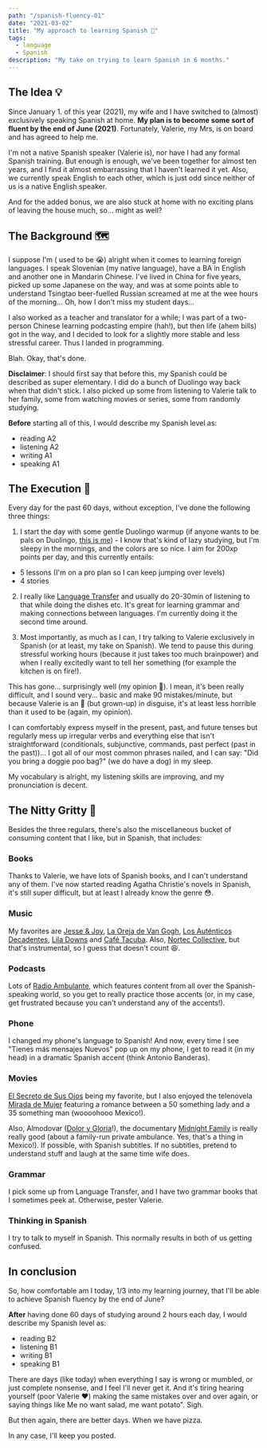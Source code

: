 ```yaml
---
path: "/spanish-fluency-01"
date: "2021-03-02"
title: "My approach to learning Spanish 🤔"
tags:
  - language
  - Spanish
description: "My take on trying to learn Spanish in 6 months."
---
```

## The Idea 💡

Since January 1. of this year (2021), my wife and I have switched to (almost) exclusively speaking Spanish at home. **My plan is to become some sort of fluent by the end of June (2021)**. Fortunately, Valerie, my Mrs, is on board and has agreed to help me.

I'm not a native Spanish speaker (Valerie is), nor have I had any formal Spanish training. But enough is enough, we've been together for almost ten years, and I find it almost embarrassing that I haven't learned it yet. Also, we currently speak English to each other, which is just odd since neither of us is a native English speaker.

And for the added bonus, we are also stuck at home with no exciting plans of leaving the house much, so... might as well?

## The Background 🗺️

I suppose I'm ( used to be 😭) alright when it comes to learning foreign languages. I speak Slovenian (my native language), have a BA in English and another one in Mandarin Chinese. I've lived in China for five years, picked up some Japanese on the way, and was at some points able to understand Tsingtao beer-fuelled Russian screamed at me at the wee hours of the morning... Oh, how I don't miss my student days...

I also worked as a teacher and translator for a while; I was part of a two-person Chinese learning podcasting empire (hah!), but then life (ahem bills) got in the way, and I decided to look for a slightly more stable and less stressful career. Thus I landed in programming.

Blah. Okay, that's done.

**Disclaimer**: I should first say that before this, my Spanish could be described as super elementary. I did do a bunch of Duolingo way back when that didn't stick. I also picked up some from listening to Valerie talk to her family, some from watching movies or series, some from randomly studying.

**Before** starting all of this, I would describe my Spanish level as:
- reading A2
- listening A2
- writing A1
- speaking A1
## The Execution 🔪

Every day for the past 60 days, without exception, I've done the following three things:

1. I start the day with some gentle Duolingo warmup (if anyone wants to be pals on Duolingo, [this is me](https://www.duolingo.com/profile/edieblu)) - I know that's kind of lazy studying, but I'm sleepy in the mornings, and the colors are so nice. I aim for 200xp points per day, and this currently entails:
- 5 lessons (I'm on a pro plan so I can keep jumping over levels)
- 4 stories

2. I really like [Language Transfer](https://www.languagetransfer.org/) and usually do 20-30min of listening to that while doing the dishes etc. It's great for learning grammar and making connections between languages. I'm currently doing it the second time around.

3. Most importantly, as much as I can, I try talking to Valerie exclusively in Spanish (or at least, my take on Spanish). We tend to pause this during stressful working hours (because it just takes too much brainpower) and when I really excitedly want to tell her something (for example the kitchen is on fire!).

This has gone... surprisingly well (my opinion 😬). I mean, it's been really difficult, and I sound very... basic and make 90 mistakes/minute, but because Valerie is an 👼 (but grown-up) in disguise, it's at least less horrible than it used to be (again, my opinion).

I can comfortably express myself in the present, past, and future tenses but regularly mess up irregular verbs and everything else that isn't straightforward (conditionals, subjunctive, commands, past perfect (past in the past))... I got all of our most common phrases nailed, and I can say: "Did you bring a doggie poo bag?" (we do have a dog) in my sleep.

My vocabulary is alright, my listening skills are improving, and my pronunciation is decent.

## The Nitty Gritty 😬

Besides the three regulars, there's also the miscellaneous bucket of consuming content that I like, but in Spanish, that includes:

### Books

Thanks to Valerie, we have lots of Spanish books, and I can't understand any of them. I've now started reading Agatha Christie's novels in Spanish, it's still super difficult, but at least I already know the genre 😳.

### Music
My favorites are [Jesse & Joy](https://en.wikipedia.org/wiki/Jesse_%26_Joy), [La Oreja de Van Gogh](https://en.wikipedia.org/wiki/La_Oreja_de_Van_Gogh), [Los Auténticos Decadentes](https://en.wikipedia.org/wiki/Los_Aut%C3%A9nticos_Decadentes), [Lila Downs](https://en.wikipedia.org/wiki/Lila_Downs)  and [Café  Tacuba](https://en.wikipedia.org/wiki/Caf%C3%A9_Tacuba). Also, [Nortec Collective](https://en.wikipedia.org/wiki/Nortec_Collective), but that's instrumental, so I guess that doesn't count 😆.

### Podcasts
Lots of [Radio Ambulante](https://radioambulante.org/en), which features content from all over the Spanish-speaking world, so you get to really practice those accents (or, in my case, get frustrated because you can't understand any of the accents!).

### Phone
I changed my phone's language to Spanish! And now, every time I see "Tienes más mensajes Nuevos" pop up on my phone, I get to read it (in my head) in a dramatic Spanish accent (think Antonio Banderas).

### Movies
[El Secreto de Sus Ojos](https://www.imdb.com/title/tt1305806/) being my favorite, but I also enjoyed the telenovela [Mirada de Mujer](https://www.imdb.com/title/tt0145621/) featuring a romance between a 50 something lady and a 35 something man (woooohooo Mexico!).

Also, Almodovar ([Dolor y Gloria](https://www.imdb.com/title/tt8291806/)!), the documentary [Midnight Family](https://www.imdb.com/title/tt6010976/) is really really good (about a family-run private ambulance. Yes, that's a thing in Mexico!). If possible, with Spanish subtitles. If no subtitles, pretend to understand stuff and laugh at the same time wife does.

### Grammar
I pick some up from Language Transfer, and I have two grammar books that I sometimes peek at. Otherwise, pester Valerie.

### Thinking in Spanish
I try to talk to myself in Spanish. This normally results in both of us getting confused.

## In conclusion
So, how comfortable am I today, 1/3 into my learning journey, that I'll be able to achieve Spanish fluency by the end of June?

**After** having done 60 days of studying around 2 hours each day, I would describe my Spanish level as:
- reading B2
- listening B1
- writing B1
- speaking B1

There are days (like today) when everything I say is wrong or mumbled, or just complete nonsense, and I feel I'll never get it. And it's tiring hearing yourself (poor Valerie ❤️) making the same mistakes over and over again, or saying things like Me no want salad, me want potato". Sigh.

But then again, there are better days. When we have pizza.

In any case, I'll keep you posted.

